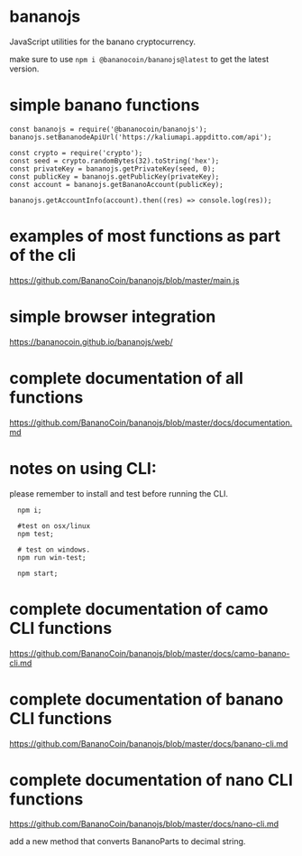 # bananojs

JavaScript utilities for the banano cryptocurrency.

make sure to use `npm i @bananocoin/bananojs@latest` to get the latest version.

# simple banano functions

    const bananojs = require('@bananocoin/bananojs');
    bananojs.setBananodeApiUrl('https://kaliumapi.appditto.com/api');

    const crypto = require('crypto');
    const seed = crypto.randomBytes(32).toString('hex');
    const privateKey = bananojs.getPrivateKey(seed, 0);
    const publicKey = bananojs.getPublicKey(privateKey);
    const account = bananojs.getBananoAccount(publicKey);

    bananojs.getAccountInfo(account).then((res) => console.log(res));

# examples of most functions as part of the cli

  <https://github.com/BananoCoin/bananojs/blob/master/main.js>

# simple browser integration

  https://bananocoin.github.io/bananojs/web/

# complete documentation of all functions

  <https://github.com/BananoCoin/bananojs/blob/master/docs/documentation.md>

# notes on using CLI:
  please remember to install and test before running the CLI.
```
  npm i;

  #test on osx/linux
  npm test;

  # test on windows.
  npm run win-test;

  npm start;
```

# complete documentation of camo CLI functions

  <https://github.com/BananoCoin/bananojs/blob/master/docs/camo-banano-cli.md>

# complete documentation of banano CLI functions

  <https://github.com/BananoCoin/bananojs/blob/master/docs/banano-cli.md>

# complete documentation of nano CLI functions

  <https://github.com/BananoCoin/bananojs/blob/master/docs/nano-cli.md>

add a new method that converts BananoParts to decimal string.
